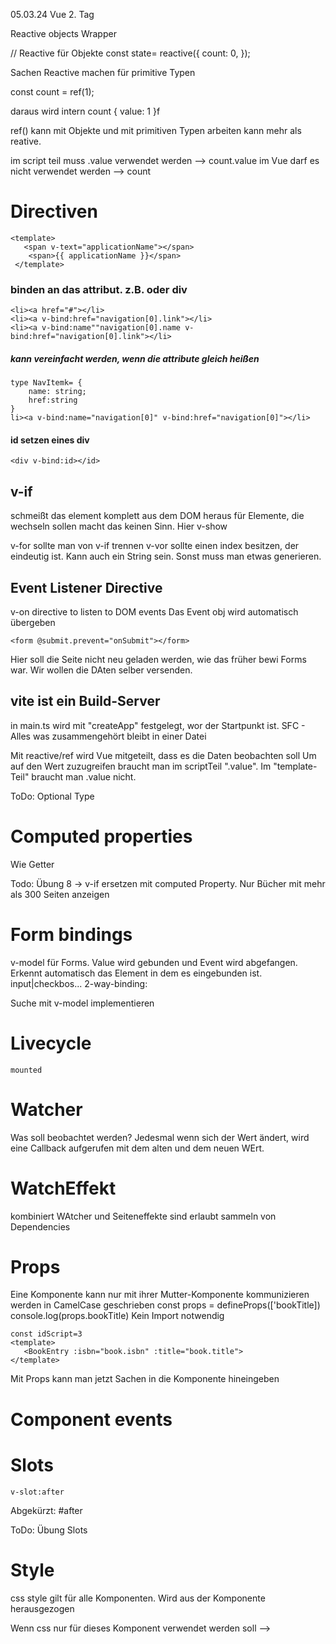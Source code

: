
05.03.24 Vue 2. Tag

Reactive objects
Wrapper

// Reactive für Objekte
const state= reactive({
    count: 0,
});

Sachen Reactive machen für primitive Typen

const count = ref(1);

daraus wird intern 
count {
    value: 1
}f

ref() kann mit Objekte und mit primitiven Typen arbeiten
kann mehr als reative.

im script teil muss .value verwendet werden --> count.value
im Vue darf es nicht verwendet werden --> count


# Directiven

    <template>
       <span v-text="applicationName"></span>
        <span>{{ applicationName }}</span>       
     </template>

### binden an das attribut. z.B. <span> oder div
    <li><a href="#"></li>
    <li><a v-bind:href="navigation[0].link"></li>
    <li><a v-bind:name""navigation[0].name v-bind:href="navigation[0].link"></li>

##### kann vereinfacht werden, wenn die attribute gleich heißen
    type NavItemk= {
        name: string;
        href:string
    }
    li><a v-bind:name="navigation[0]" v-bind:href="navigation[0]"></li>

#### id setzen eines div
    <div v-bind:id></id>
 

## v-if 
schmeißt das element komplett aus dem DOM heraus
für Elemente, die wechseln sollen macht das keinen Sinn. Hier v-show

v-for sollte man von v-if trennen
v-vor sollte einen index besitzen, der eindeutig ist. Kann auch ein String sein.
Sonst muss man etwas generieren.

## Event Listener Directive
v-on directive to listen to DOM events
Das Event obj wird automatisch übergeben

    <form @submit.prevent="onSubmit"></form>
Hier soll die Seite nicht neu geladen werden, wie das früher bewi Forms war.
Wir wollen die DAten selber versenden.


## vite ist ein Build-Server
in main.ts wird mit "createApp" festgelegt, wor der Startpunkt ist.
SFC - Alles was zusammengehört bleibt in einer Datei

Mit reactive/ref wird Vue mitgeteilt, dass es die Daten beobachten soll
Um auf den Wert zuzugreifen braucht man im scriptTeil ".value".
Im "template-Teil" braucht man .value nicht.


ToDo: Optional Type 

# Computed properties
Wie Getter

Todo: Übung 8 -> v-if ersetzen mit computed Property. Nur Bücher mit mehr als 300 Seiten anzeigen


# Form bindings

v-model für Forms. Value wird gebunden und Event wird abgefangen. Erkennt automatisch das Element in dem es eingebunden ist. input|checkbos...
2-way-binding: 

Suche mit v-model implementieren

# Livecycle

    mounted


# Watcher
Was soll beobachtet werden?
Jedesmal wenn sich der Wert ändert, wird eine Callback aufgerufen mit dem alten und dem neuen WErt.


# WatchEffekt
kombiniert WAtcher und 
Seiteneffekte sind erlaubt
sammeln von Dependencies


# Props
Eine Komponente kann nur mit ihrer Mutter-Komponente kommunizieren
werden in CamelCase geschrieben
    const props = defineProps(['bookTitle])
    console.log(props.bookTitle)
Kein Import notwendig

    const idScript=3
    <template>
       <BookEntry :isbn="book.isbn" :title="book.title">
    </template>

Mit Props kann man jetzt Sachen in die Komponente hineingeben

# Component events


# Slots
    v-slot:after
  Abgekürzt:
    #after

ToDo: Übung Slots


# Style
css style gilt für alle Komponenten. Wird aus der Komponente herausgezogen

Wenn css nur für dieses Komponent verwendet werden soll --> 
    <style scoped> 

    .red {
      color: red
    }

# Dynamischer Style  
    v-bind
    <div v-bind:class="{active: isActive}"></div>

Class Attribute sind auch für vue-Komponenten möglich


# Composable
Code der wiederverwendet werden soll
Benennung use-<...>.(ts|js)

    export function useMouse

Darf nur auf oberster Ebene in einem KOmponent verwendet werden und nicht in einer Funktion


# Vue Router 4

Wie definieren wir neue Routen?


RouterView bestimmt wo der Kontent hin kommt
1. url im browser
2. router sucht den Pfad. Wenn es ihn gibt weiß er dass es die BookList gibt. --> RouterView
